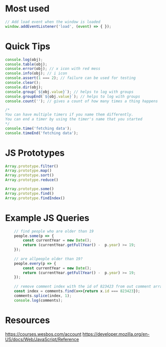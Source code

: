 # Most used #
```javascript
// Add load event when the window is loaded
window.addEventListener('load', (event) => { });
```

# Quick Tips #
```javascript
console.log(obj);
console.table(obj);
console.error(obj); // x icon with red mess
console.info(obj); // i icon
console.assert(1 === 2); // failure can be used for testing
console.clear();
console.dir(obj);
console.group(`${obj.value}`); // helps to log with groups
console.groupEnd(`${obj.value}`); // helps to log with groups
console.count(''); // gives a count of how many times a thing happens

/*
You can have multiple timers if you name them differently. 
You can end a timer by using the timer's name that you started
*/
console.time('fetching data');
console.timeEnd('fetching data'); 
```

# JS Prototypes #
```javascript
Array.prototype.filter()
Array.prototype.map()
Array.prototype.sort()
Array.prototype.reduce()

Array.prototype.some()
Array.prototype.find()
Array.prototype.findIndex()
```


# Example JS Queries #
```javascript
    // find people who are older than 19
    people.some(p => {
        const currentYear = new Date();
        return (currentYear.getFullYear() -  p.year) >= 19;
    });
    
    // are allpeople older than 19?
    people.every(p => {
        const currentYear = new Date();
        return (currentYear.getFullYear() -  p.year) >= 19;
    });
    
    // remove comment index with the id of 823423 from out comment array
    const index = comments.find(x=>{return x.id === 823423});
    comments.splice(index, 1);
    console.log(comments);
```

# Resources #
https://courses.wesbos.com/account
https://developer.mozilla.org/en-US/docs/Web/JavaScript/Reference